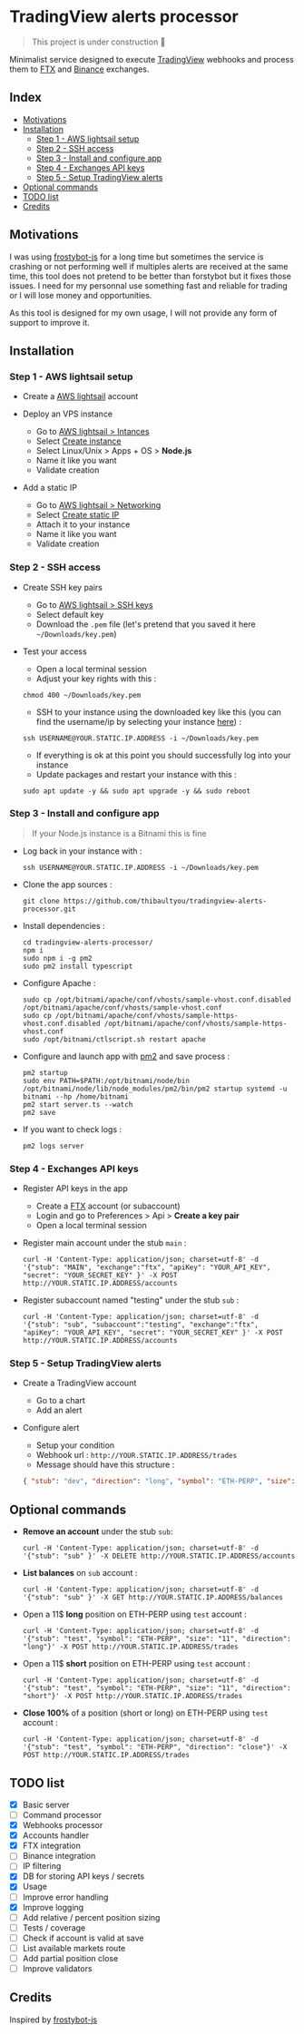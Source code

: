 # TradingView alerts processor

>
> This project is under construction 🚧
>

Minimalist service designed to execute [TradingView](https://www.tradingview.com/) webhooks and process them to [FTX](https://ftx.com/) and [Binance](https://www.binance.com/fr/futures) exchanges.

## Index

<!-- toc -->

- [Motivations](#motivations)
- [Installation](#installation)
  * [Step 1 - AWS lightsail setup](#step-1---aws-lightsail-setup)
  * [Step 2 - SSH access](#step-2---ssh-access)
  * [Step 3 - Install and configure app](#step-3---install-and-configure-app)
  * [Step 4 - Exchanges API keys](#step-4---exchanges-api-keys)
  * [Step 5 - Setup TradingView alerts](#step-5---setup-tradingview-alerts)
- [Optional commands](#optional-commands)
- [TODO list](#todo-list)
- [Credits](#credits)

<!-- tocstop -->

## Motivations

I was using [frostybot-js](https://github.com/CryptoMF/frostybot-js) for a long time but sometimes the service is crashing or not performing well if multiples alerts are received at the same time, this tool does not pretend to be better than forstybot but it fixes those issues. I need for my personnal use something fast and reliable for trading or I will lose money and opportunities.

As this tool is designed for my own usage, I will not provide any form of support to improve it.

## Installation

### Step 1 - AWS lightsail setup

- Create a [AWS lightsail](https://lightsail.aws.amazon.com/) account

- Deploy an VPS instance
  - Go to [AWS lightsail > Intances](https://lightsail.aws.amazon.com/ls/webapp/home/instances)
  - Select [Create instance](https://lightsail.aws.amazon.com/ls/webapp/create/instance)
  - Select Linux/Unix > Apps + OS > __Node.js__
  - Name it like you want
  - Validate creation

- Add a static IP
  - Go to [AWS lightsail > Networking](https://lightsail.aws.amazon.com/ls/webapp/home/networking)
  - Select [Create static IP](https://lightsail.aws.amazon.com/ls/webapp/create/static-ip)
  - Attach it to your instance
  - Name it like you want
  - Validate creation

### Step 2 - SSH access

- Create SSH key pairs
    - Go to [AWS lightsail > SSH keys](https://lightsail.aws.amazon.com/ls/webapp/account/keys)
    - Select default key
    - Download the `.pem` file (let's pretend that you saved it here `~/Downloads/key.pem`)

- Test your access
    - Open a local terminal session
    - Adjust your key rights with this :
    
    ```
    chmod 400 ~/Downloads/key.pem
    ```
    
    - SSH to your instance using the downloaded key like this (you can find the 
    username/ip by selecting your instance [here](https://lightsail.aws.amazon.com/ls/webapp/home/instances)) :
    
    ```
    ssh USERNAME@YOUR.STATIC.IP.ADDRESS -i ~/Downloads/key.pem
    ```

    - If everything is ok at this point you should successfully log into your instance
    - Update packages and restart your instance with this :
    
    ```
    sudo apt update -y && sudo apt upgrade -y && sudo reboot
    ```

### Step 3 - Install and configure app

> If your Node.js instance is a Bitnami this is fine

- Log back in your instance with :

    ```
    ssh USERNAME@YOUR.STATIC.IP.ADDRESS -i ~/Downloads/key.pem
    ```

- Clone the app sources :

    ```
    git clone https://github.com/thibaultyou/tradingview-alerts-processor.git
    ```

- Install dependencies :

    ```
    cd tradingview-alerts-processor/
    npm i
    sudo npm i -g pm2
    sudo pm2 install typescript
    ```

- Configure Apache :

    ```
    sudo cp /opt/bitnami/apache/conf/vhosts/sample-vhost.conf.disabled /opt/bitnami/apache/conf/vhosts/sample-vhost.conf
    sudo cp /opt/bitnami/apache/conf/vhosts/sample-https-vhost.conf.disabled /opt/bitnami/apache/conf/vhosts/sample-https-vhost.conf
    sudo /opt/bitnami/ctlscript.sh restart apache
    ```

- Configure and launch app with [pm2](https://pm2.keymetrics.io/) and save process :

    ```
    pm2 startup
    sudo env PATH=$PATH:/opt/bitnami/node/bin /opt/bitnami/node/lib/node_modules/pm2/bin/pm2 startup systemd -u bitnami --hp /home/bitnami
    pm2 start server.ts --watch
    pm2 save
    ```

- If you want to check logs :

    ```
    pm2 logs server
    ```

### Step 4 - Exchanges API keys

- Register API keys in the app
  - Create a [FTX](https://ftx.com/) account (or subaccount)
  - Login and go to Preferences > Api > __Create a key pair__
  - Open a local terminal session

- Register main account under the stub `main` :

    ```
    curl -H 'Content-Type: application/json; charset=utf-8' -d '{"stub": "MAIN", "exchange":"ftx", "apiKey": "YOUR_API_KEY", "secret": "YOUR_SECRET_KEY" }' -X POST http://YOUR.STATIC.IP.ADDRESS/accounts
    ```

- Register subaccount named "testing" under the stub `sub` :

    ```
    curl -H 'Content-Type: application/json; charset=utf-8' -d '{"stub": "sub", "subaccount":"testing", "exchange":"ftx", "apiKey": "YOUR_API_KEY", "secret": "YOUR_SECRET_KEY" }' -X POST http://YOUR.STATIC.IP.ADDRESS/accounts
    ```

### Step 5 - Setup TradingView alerts

- Create a TradingView account
    - Go to a chart
    - Add an alert
- Configure alert
    - Setup your condition
    - Webhook url : `http://YOUR.STATIC.IP.ADDRESS/trades`
    - Message should have this structure :
    
    ```json
    { "stub": "dev", "direction": "long", "symbol": "ETH-PERP", "size": "50" }
    ```

## Optional commands

- __Remove an account__ under the stub `sub`:

    ```
    curl -H 'Content-Type: application/json; charset=utf-8' -d '{"stub": "sub" }' -X DELETE http://YOUR.STATIC.IP.ADDRESS/accounts
    ```

- __List balances__ on `sub` account  :

    ```
    curl -H 'Content-Type: application/json; charset=utf-8' -d '{"stub": "sub" }' -X GET http://YOUR.STATIC.IP.ADDRESS/balances
    ```

- Open a 11$ __long__ position on ETH-PERP using `test` account :

    ```
    curl -H 'Content-Type: application/json; charset=utf-8' -d '{"stub": "test", "symbol": "ETH-PERP", "size": "11", "direction": "long"}' -X POST http://YOUR.STATIC.IP.ADDRESS/trades
    ```

- Open a 11$ __short__ position on ETH-PERP using `test` account :

    ```
    curl -H 'Content-Type: application/json; charset=utf-8' -d '{"stub": "test", "symbol": "ETH-PERP", "size": "11", "direction": "short"}' -X POST http://YOUR.STATIC.IP.ADDRESS/trades
    ```

- __Close 100%__ of a position (short or long) on ETH-PERP using `test` account :

    ```
    curl -H 'Content-Type: application/json; charset=utf-8' -d '{"stub": "test", "symbol": "ETH-PERP", "direction": "close"}' -X POST http://YOUR.STATIC.IP.ADDRESS/trades
    ```

## TODO list

- [x] Basic server
- [ ] Command processor
- [x] Webhooks processor
- [x] Accounts handler
- [x] FTX integration
- [ ] Binance integration
- [ ] IP filtering
- [x] DB for storing API keys / secrets
- [x] Usage
- [ ] Improve error handling
- [x] Improve logging
- [ ] Add relative / percent position sizing
- [ ] Tests / coverage
- [ ] Check if account is valid at save
- [ ] List available markets route
- [ ] Add partial position close
- [ ] Improve validators

## Credits

Inspired by [frostybot-js](https://github.com/CryptoMF/frostybot-js)